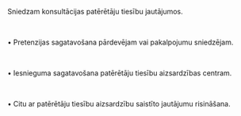 Sniedzam konsultācijas patērētāju tiesību jautājumos.

<br/>

• Pretenzijas sagatavošana pārdevējam vai pakalpojumu sniedzējam.

<br/>

• Iesnieguma sagatavošana patērētāju tiesību aizsardzības centram.

<br/>

• Citu ar patērētāju tiesību aizsardzību saistīto jautājumu risināšana.
